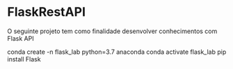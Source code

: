 # FlaskRestAPI
O seguinte projeto tem como finalidade desenvolver conhecimentos com Flask API


conda create -n flask_lab python=3.7 anaconda
conda activate flask_lab
pip install Flask
